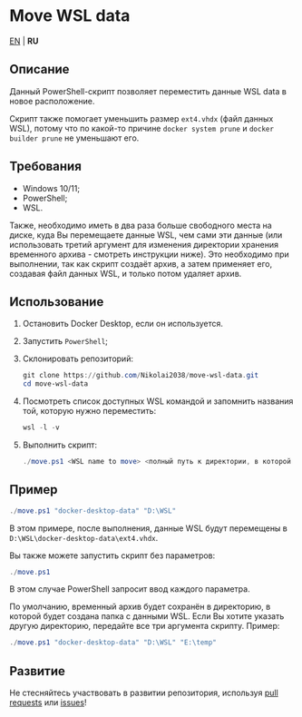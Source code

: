 # Move WSL data

[EN](README.md) | **RU**

## Описание

Данный PowerShell-скрипт позволяет переместить данные WSL data в новое расположение.

Скрипт также помогает уменьшить размер `ext4.vhdx` (файл данных WSL), потому что по какой-то причине `docker system prune` и `docker builder prune` не уменьшают его.

## Требования

- Windows 10/11;
- PowerShell;
- WSL.

Также, необходимо иметь в два раза больше свободного места на диске, куда Вы перемещаете данные WSL, чем сами эти данные (или использовать третий аргумент для изменения директории хранения временного архива - смотреть инструкции ниже).
Это необходимо при выполнении, так как скрипт создаёт архив, а затем применяет его, создавая файл данных WSL, и только потом удаляет архив.

## Использование

1. Остановить Docker Desktop, если он используется.
2. Запустить `PowerShell`;
3. Склонировать репозиторий:

    ```powershell
    git clone https://github.com/Nikolai2038/move-wsl-data.git
    cd move-wsl-data
    ```

4. Посмотреть список доступных WSL командой и запомнить названия той, которую нужно переместить:

    ```powershell
    wsl -l -v
    ```

5. Выполнить скрипт:

    ```powershell
    ./move.ps1 <WSL name to move> <полный путь к директории, в которой будет создана папка с данными WSL> [полный путь к директории, в которой будет хранится временный архив]
    ```

## Пример

```powershell
./move.ps1 "docker-desktop-data" "D:\WSL"
```

В этом примере, после выполнения, данные WSL будут перемещены в `D:\WSL\docker-desktop-data\ext4.vhdx`.

Вы также можете запустить скрипт без параметров:

```powershell
./move.ps1
```

В этом случае PowerShell запросит ввод каждого параметра.

По умолчанию, временный архив будет сохранён в директорию, в которой будет создана папка с данными WSL.
Если Вы хотите указать другую директорию, передайте все три аргумента скрипту.
Пример:

```powershell
./move.ps1 "docker-desktop-data" "D:\WSL" "E:\temp"
```

## Развитие

Не стесняйтесь участвовать в развитии репозитория, используя [pull requests](https://github.com/Nikolai2038/move-wsl-data/pulls) или [issues](https://github.com/Nikolai2038/move-wsl-data/issues)!
